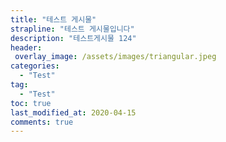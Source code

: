 ```yaml
---
title: "테스트 게시물"
strapline: "테스트 게시물입니다"
description: "테스트게시물 124"
header:
 overlay_image: /assets/images/triangular.jpeg
categories:
  - "Test"
tag:
  - "Test"
toc: true
last_modified_at: 2020-04-15
comments: true
---
```

